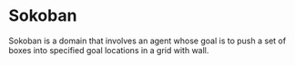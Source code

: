 # Sokoban

Sokoban is a domain that involves an agent whose goal is to push a set of boxes into specified goal locations in a grid with wall.